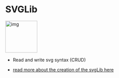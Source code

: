 # SVGLib

<img width="100" alt="img" src="https://rawgit.com/stylekit/img/master/SvgLib.svg">

- Read and write svg syntax (CRUD)

- [read more about the creation of the svgLib here](http://stylekit.org/blog/2016/01/07/Basic-SVG-support/)  
